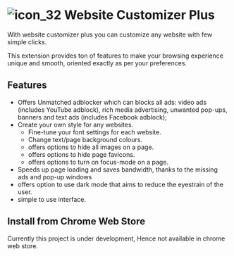 
# ![icon_32](https://user-images.githubusercontent.com/118078892/213908738-9b5ac0a4-e8d7-424b-a5c0-0b740328246d.png) Website Customizer Plus 


With website customizer plus you can customize any website with few simple clicks.

This extension provides ton of features to make your browsing experience unique and smooth, oriented exactly as per your preferences.

## Features
- Offers Unmatched adblocker which can blocks all ads: video ads (includes YouTube adblock), rich media advertising, unwanted pop-ups, banners and text ads (includes Facebook adblock);
- Create your own style for any websites.
  - Fine-tune your font settings for each website.
  - Change text/page background colours.
  - offers options to hide all images on a page.
  - offers options to hide page favicons.
  - offers options to turn on focus-mode on a page.
- Speeds up page loading and saves bandwidth, thanks to the missing ads and pop-up windows
- offers option to use dark mode that aims to reduce the eyestrain of the user.
- simple to use interface.


## Install from Chrome Web Store

Currently this project is under development, Hence not available in chrome web store.




